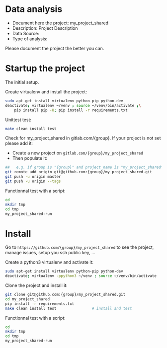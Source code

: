 # Data analysis
- Document here the project: my_project_shared
- Description: Project Description
- Data Source:
- Type of analysis:

Please document the project the better you can.

# Startup the project

The initial setup.

Create virtualenv and install the project:
```bash
sudo apt-get install virtualenv python-pip python-dev
deactivate; virtualenv ~/venv ; source ~/venv/bin/activate ;\
    pip install pip -U; pip install -r requirements.txt
```

Unittest test:
```bash
make clean install test
```

Check for my_project_shared in gitlab.com/{group}.
If your project is not set please add it:

- Create a new project on `gitlab.com/{group}/my_project_shared`
- Then populate it:

```bash
##   e.g. if group is "{group}" and project_name is "my_project_shared"
git remote add origin git@github.com:{group}/my_project_shared.git
git push -u origin master
git push -u origin --tags
```

Functionnal test with a script:

```bash
cd
mkdir tmp
cd tmp
my_project_shared-run
```

# Install

Go to `https://github.com/{group}/my_project_shared` to see the project, manage issues,
setup you ssh public key, ...

Create a python3 virtualenv and activate it:

```bash
sudo apt-get install virtualenv python-pip python-dev
deactivate; virtualenv -ppython3 ~/venv ; source ~/venv/bin/activate
```

Clone the project and install it:

```bash
git clone git@github.com:{group}/my_project_shared.git
cd my_project_shared
pip install -r requirements.txt
make clean install test                # install and test
```
Functionnal test with a script:

```bash
cd
mkdir tmp
cd tmp
my_project_shared-run
```
